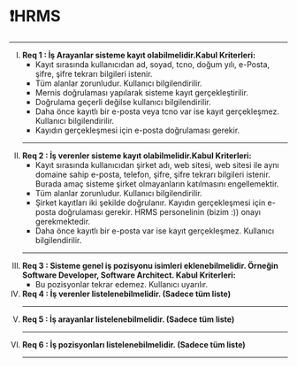 <h1>❗HRMS</h1>
<hr />
<ol type="I">
<li><strong>Req 1 : İş Arayanlar sisteme kayıt olabilmelidir.</strong><strong>Kabul Kriterleri:</strong>
<ul type="square">
<li>Kayıt sırasında kullanıcıdan ad, soyad, tcno, doğum yılı, e-Posta, şifre, şifre tekrarı bilgileri istenir.</li>
<li>T&uuml;m alanlar zorunludur. Kullanıcı bilgilendirilir.</li>
<li>Mernis doğrulaması yapılarak sisteme kayıt ger&ccedil;ekleştirilir.</li>
<li>Doğrulama ge&ccedil;erli değilse kullanıcı bilgilendirilir.</li>
<li>Daha &ouml;nce kayıtlı bir e-posta veya tcno var ise kayıt ger&ccedil;ekleşmez. Kullanıcı bilgilendirilir.</li>
<li>Kayıdın ger&ccedil;ekleşmesi i&ccedil;in e-posta doğrulaması gerekir.</li>
</ul>
<hr />
</li>
<li><strong>Req 2 : İş verenler sisteme kayıt olabilmelidir.</strong><strong>Kabul Kriterleri:</strong>
<ul type="square">
<li>Kayıt sırasında kullanıcıdan şirket adı, web sitesi, web sitesi ile aynı domaine sahip e-posta, telefon, şifre, şifre tekrarı bilgileri istenir. Burada ama&ccedil; sisteme şirket olmayanların katılmasını engellemektir.</li>
<li>T&uuml;m alanlar zorunludur. Kullanıcı bilgilendirilir.</li>
<li>Şirket kayıtları iki şekilde doğrulanır. Kayıdın ger&ccedil;ekleşmesi i&ccedil;in e-posta doğrulaması gerekir. HRMS personelinin (bizim :)) onayı gerekmektedir.</li>
<li>Daha &ouml;nce kayıtlı bir e-posta var ise kayıt ger&ccedil;ekleşmez. Kullanıcı bilgilendirilir.</li>
</ul>
<hr />

</li>
<li><strong>Req 3 : Sisteme genel iş pozisyonu isimleri eklenebilmelidir. &Ouml;rneğin Software Developer, Software Architect. </strong><strong>Kabul Kriterleri:</strong>
<ul type="square">
<li>Bu pozisyonlar tekrar edemez. Kullanıcı uyarılır.</li>
</ul>
</li>
<li><strong>Req 4 : İş verenler listelenebilmelidir. (Sadece t&uuml;m liste)</strong><hr />
</li>
<li><strong> Req 5 : İş arayanlar listelenebilmelidir. (Sadece t&uuml;m liste) </strong><hr />
</li>
<li><strong>Req 6 : İş pozisyonları listelenebilmelidir. (Sadece t&uuml;m liste)</strong><hr />
</li>
</ol>






